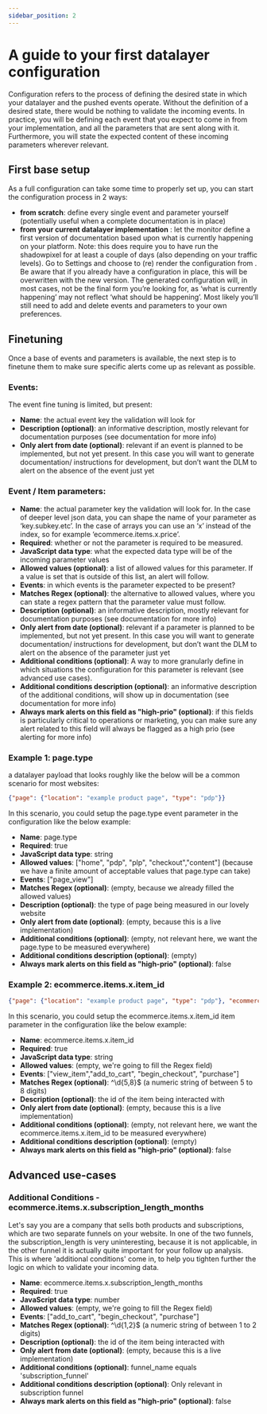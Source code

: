 ```yaml
---
sidebar_position: 2
---
```


# A guide to your first datalayer configuration

Configuration refers to the process of defining the desired state in which your datalayer and the pushed events operate. Without the definition of a desired state, there would be nothing to validate the incoming events. In practice, you will be defining each event that you expect to come in from your implementation, and all the parameters that are sent along with it. Furthermore, you will state the expected content of these incoming parameters wherever relevant.

## First base setup

As a full configuration can take some time to properly set up, you can start the configuration process in 2 ways:
- **from scratch**: define every single event and parameter yourself (potentially useful when a complete documentation is in place)
- **from your current datalayer implementation** : let the monitor define a first version of documentation based upon what is currently happening on your platform. Note: this does require you to have run the shadowpixel for at least a couple of days (also depending on your traffic levels). Go to Settings and choose to (re) render the configuration from . Be aware that if you already have a configuration in place, this will be overwritten with the new version. The generated configuration will, in most cases, not be the final form you’re looking for, as ‘what is currently happening’ may not reflect ‘what should be happening’. Most likely you’ll still need to add and delete events and parameters to your own preferences.

## Finetuning

Once a base of events and parameters is available, the next step is to finetune them to make sure specific alerts come up as relevant as possible.

### Events:
The event fine tuning is limited, but present:
* **Name**: the actual event key the validation will look for
* **Description (optional)**: an informative description, mostly relevant for documentation purposes (see documentation for more info)
* **Only alert from date (optional)**: relevant if an event is planned to be implemented, but not yet present. In this case you will want to generate documentation/ instructions for development, but don’t want the DLM to alert on the absence of the event just yet

### Event / Item parameters:
* **Name**: the actual parameter key the validation will look for. In the case of deeper level json data, you can shape the name of your parameter as ‘key.subkey.etc’. In the case of arrays you can use an ‘x’ instead of the index, so for example ‘ecommerce.items.x.price’.
* **Required**: whether or not the parameter is required to be measured.
* **JavaScript data type**: what the expected data type will be of the incoming parameter values
* **Allowed values (optional)**: a list of allowed values for this parameter. If a value is set that is outside of this list, an alert will follow.
* **Events**: in which events is the parameter expected to be present?
* **Matches Regex (optional)**: the alternative to allowed values, where you can state a regex pattern that the parameter value must follow.
* **Description (optional)**: an informative description, mostly relevant for documentation purposes (see documentation for more info)
* **Only alert from date (optional)**: relevant if a parameter is planned to be implemented, but not yet present. In this case you will want to generate documentation/ instructions for development, but don’t want the DLM to alert on the absence of the parameter just yet
* **Additional conditions (optional)**: A way to more granularly define in which situations the configuration for this parameter is relevant (see advanced use cases).
* **Additional conditions description (optional)**: an informative description of the additional conditions, will show up in documentation (see documentation for more info)
* **Always mark alerts on this field as "high-prio" (optional)**: if this fields is particularly critical to operations or marketing, you can make sure any alert related to this field will always be flagged as a high prio (see alerting for more info)

### **Example 1:** page.type

a datalayer payload that looks roughly like the below will be a common scenario for most websites:

```json
{"page": {"location": "example product page", "type": "pdp"}}
```

In this scenario, you could setup the page.type event parameter in the configuration like the below example:

* **Name**: page.type
* **Required**: true
* **JavaScript data type**: string
* **Allowed values**: ["home", "pdp", "plp", "checkout","content"] (because we have a finite amount of acceptable values that page.type can take)
* **Events**: ["page_view"]
* **Matches Regex (optional)**: (empty, because we already filled the allowed values)
* **Description (optional)**: the type of page being measured in our lovely website
* **Only alert from date (optional)**: (empty, because this is a live implementation)
* **Additional conditions (optional)**: (empty, not relevant here, we want the page.type to be measured everywhere)
* **Additional conditions description (optional)**: (empty)
* **Always mark alerts on this field as "high-prio" (optional)**: false

### **Example 2:** ecommerce.items.x.item_id

```json
{"page": {"location": "example product page", "type": "pdp"}, "ecommerce": {"items": [{"item_id": "12345", "item_variant": "asdda", "price": 20.21}]}}
```

In this scenario, you could setup the ecommerce.items.x.item_id item parameter in the configuration like the below example:

* **Name**: ecommerce.items.x.item_id
* **Required**: true
* **JavaScript data type**: string
* **Allowed values**: (empty, we're going to fill the Regex field)
* **Events**: ["view_item","add_to_cart", "begin_checkout", "purchase"]
* **Matches Regex (optional)**: ^\d{5,8}$ (a numeric string of between 5 to 8 digits)
* **Description (optional)**: the id of the item being interacted with
* **Only alert from date (optional)**: (empty, because this is a live implementation)
* **Additional conditions (optional)**: (empty, not relevant here, we want the ecommerce.items.x.item_id to be measured everywhere)
* **Additional conditions description (optional)**: (empty)
* **Always mark alerts on this field as "high-prio" (optional)**: false


## Advanced use-cases

### Additional Conditions - ecommerce.items.x.subscription_length_months

Let's say you are a company that sells both products and subscriptions, which are two separate funnels on your website. In one of the two funnels, the subscription_length is very uninteresting, because it is not applicable, in the other funnel it is actually quite important for your follow up analysis. This is where 'additional conditions' come in, to help you tighten further the logic on which to validate your incoming data. 

* **Name**: ecommerce.items.x.subscription_length_months
* **Required**: true
* **JavaScript data type**: number
* **Allowed values**: (empty, we're going to fill the Regex field)
* **Events**: ["add_to_cart", "begin_checkout", "purchase"]
* **Matches Regex (optional)**: ^\d{1,2}$ (a numeric string of between 1 to 2 digits)
* **Description (optional)**: the id of the item being interacted with
* **Only alert from date (optional)**: (empty, because this is a live implementation)
* **Additional conditions (optional)**: funnel_name equals 'subscription_funnel'
* **Additional conditions description (optional)**: Only relevant in subscription funnel
* **Always mark alerts on this field as "high-prio" (optional)**: false